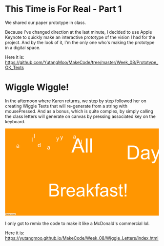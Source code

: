 # This Time is For Real - Part 1

We shared our paper prototype in class.

Because I've changed direction at the last minute, I decided to use Apple Keynote to quickly make an interactive prototype of the vision I had for the project. And by the look of it, I'm the only one who's making the prototype in a digital space.

Here it is:
https://github.com/YutangMoo/MakeCode/tree/master/Week_08/Prototype_OK_Texts



# Wiggle Wiggle!

In the afternoon where Karen returns, we step by step followed her on creating Wiggle Texts that will re-generate from a string with mousePressed. And as a bonus, which is quite complex, by simply calling the class letters will generate on canvas by pressing associated key on the keyboard.

![1](https://github.com/YutangMoo/MakeCode/blob/master/Week_08/Images/1.png?raw=true)

I only got to remix the code to make it like a McDonald's commercial lol.

Here it is:
https://yutangmoo.github.io/MakeCode/Week_08/Wiggle_Letters/index.html
